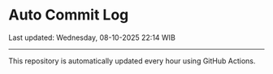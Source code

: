 # Auto Commit Log

Last updated: Wednesday, 08-10-2025 22:14 WIB

---

This repository is automatically updated every hour using GitHub Actions.
